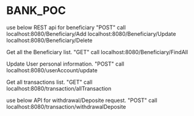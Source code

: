# BANK_POC
use below REST api for beneficiary "POST" call
localhost:8080/Beneficiary/Add
localhost:8080/Beneficiary/Update
localhost:8080/Beneficiary/Delete

Get all the Beneficiary list. "GET" call
localhost:8080/Beneficiary/FindAll

Update User personal information. "POST" call
localhost:8080/userAccount/update

Get all transactions list. "GET" call 
localhost:8080/transaction/allTransaction

use below API for withdrawal/Deposite request. "POST" call
localhost:8080/transaction/withdrawalDeposite

